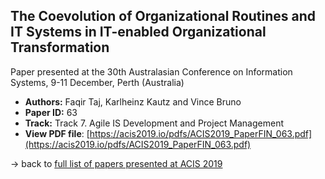 ## The Coevolution of Organizational Routines and IT Systems in IT-enabled Organizational Transformation

Paper presented at the 30th Australasian Conference on Information Systems, 9-11 December, Perth (Australia)
- **Authors:** Faqir Taj, Karlheinz Kautz and Vince Bruno
- **Paper ID:** 63
- **Track:** Track 7. Agile IS Development and Project Management
- **View PDF file**: [https://acis2019.io/pdfs/ACIS2019_PaperFIN_063.pdf](https://acis2019.io/pdfs/ACIS2019_PaperFIN_063.pdf)

&rarr; back to [full list of papers presented at ACIS 2019](https://acis2019.io/)